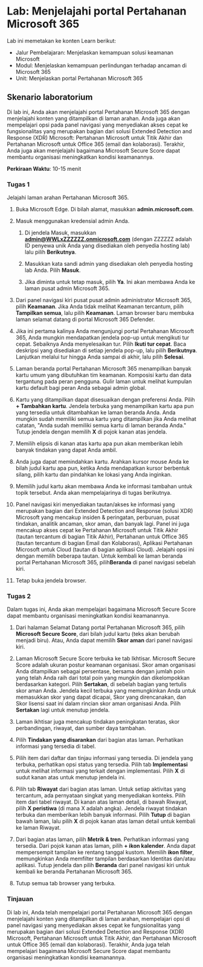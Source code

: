 <!---
---
Lab: Judul: 'Menjelajahi modul portal Pertahanan Microsoft 365': 'Jalur Pembelajaran: Menjelaskan kemampuan solusi keamanan Microsoft; Modul 4: Menjelaskan kemampuan perlindungan terhadap ancaman di Microsoft 365; Unit 7: Menjelaskan portal Pertahanan Microsoft 365'
---
--->

# Lab: Menjelajahi portal Pertahanan Microsoft 365

Lab ini memetakan ke konten Learn berikut:

- Jalur Pembelajaran: Menjelaskan kemampuan solusi keamanan Microsoft
- Modul: Menjelaskan kemampuan perlindungan terhadap ancaman di Microsoft 365
- Unit: Menjelaskan portal Pertahanan Microsoft 365

## Skenario laboratorium

Di lab ini, Anda akan menjelajahi portal Pertahanan Microsoft 365 dengan menjelajahi konten yang ditampilkan di laman arahan. Anda juga akan mempelajari opsi pada panel navigasi yang menyediakan akses cepat ke fungsionalitas yang merupakan bagian dari solusi Extended Detection and Response (XDR) Microsoft: Pertahanan Microsoft untuk Titik Akhir dan Pertahanan Microsoft untuk Office 365 (email dan kolaborasi).  Terakhir, Anda juga akan menjelajahi bagaimana Microsoft Secure Score dapat membantu organisasi meningkatkan kondisi keamanannya.

**Perkiraan Waktu**: 10-15 menit

### Tugas 1

Jelajahi laman arahan Pertahanan Microsoft 365.

1. Buka Microsoft Edge. Di bilah alamat, masukkan **admin.microsoft.com**.

1. Masuk menggunakan kredensial admin Anda.
    1. Di jendela Masuk, masukkan **admin@WWLxZZZZZZ.onmicrosoft.com** (dengan ZZZZZZ adalah ID penyewa unik Anda yang disediakan oleh penyedia hosting lab) lalu pilih **Berikutnya**.

    1. Masukkan kata sandi admin yang disediakan oleh penyedia hosting lab Anda. Pilih **Masuk**.
    1. Jika diminta untuk tetap masuk, pilih **Ya**. Ini akan membawa Anda ke laman pusat admin Microsoft 365.

1. Dari panel navigasi kiri pusat pusat admin administrator Microsoft 365, pilih **Keamanan**.  Jika Anda tidak melihat Keamanan tercantum, pilih **Tampilkan semua**, lalu pilih **Keamanan**.  Laman browser baru membuka laman selamat datang di portal Microsoft 365 Defender.  

1. Jika ini pertama kalinya Anda mengunjungi portal Pertahanan Microsoft 365, Anda mungkin mendapatkan jendela pop-up untuk mengikuti tur cepat.  Sebaiknya Anda menyelesaikan tur.  Pilih **Ikuti tur cepat**.  Baca deskripsi yang disediakan di setiap jendela pop-up, lalu pilih **Berikutnya**. Lanjutkan melalui tur hingga Anda sampai di akhir, lalu pilih **Selesai**.

1. Laman beranda portal Pertahanan Microsoft 365 menampilkan banyak kartu umum yang dibutuhkan tim keamanan. Komposisi kartu dan data tergantung pada peran pengguna. Gulir laman untuk melihat kumpulan kartu default bagi peran Anda sebagai admin global.

1. Kartu yang ditampilkan dapat disesuaikan dengan preferensi Anda.  Pilih **+ Tambahkan kartu**. Jendela terbuka yang menampilkan kartu apa pun yang tersedia untuk ditambahkan ke laman beranda Anda.  Anda mungkin sudah memiliki semua kartu yang ditampilkan jika Anda melihat catatan, "Anda sudah memiliki semua kartu di laman beranda Anda." Tutup jendela dengan memilih **X** di pojok kanan atas jendela.

1. Memilih elipsis di kanan atas kartu apa pun akan memberikan lebih banyak tindakan yang dapat Anda ambil.  

1. Anda juga dapat memindahkan kartu. Arahkan kursor mouse Anda ke bilah judul kartu apa pun, ketika Anda mendapatkan kursor berbentuk silang, pilih kartu dan pindahkan ke lokasi yang Anda inginkan.

1. Memilih judul kartu akan membawa Anda ke informasi tambahan untuk topik tersebut. Anda akan mempelajarinya di tugas berikutnya.

1. Panel navigasi kiri menyediakan tautan/akses ke informasi yang merupakan bagian dari Extended Detection and Response (solusi XDR) Microsoft yang mencakup insiden & peringatan, perburuan, pusat tindakan, analitik ancaman, skor aman, dan banyak lagi.  Panel ini juga mencakup akses cepat ke Pertahanan Microsoft untuk Titik Akhir (tautan tercantum di bagian Titik Akhir), Pertahanan untuk Office 365 (tautan tercantum di bagian Email dan Kolaborasi), Aplikasi Pertahanan Microsoft untuk Cloud (tautan di bagian aplikasi Cloud).  Jelajahi opsi ini dengan memilih beberapa tautan.   Untuk kembali ke laman beranda portal Pertahanan Microsoft 365, pilih**Beranda** di panel navigasi sebelah kiri.

1. Tetap buka jendela browser.

### Tugas 2

Dalam tugas ini, Anda akan mempelajari bagaimana Microsoft Secure Score dapat membantu organisasi meningkatkan kondisi keamanannya.

1. Dari halaman Selamat Datang portal Pertahanan Microsoft 365, pilih **Microsoft Secure Score**, dari bilah judul kartu (teks akan berubah menjadi biru).  Atau, Anda dapat memilih **Skor aman** dari panel navigasi kiri.

1. Laman Microsoft Secure Score terbuka ke tab Ikhtisar. Microsoft Secure Score adalah ukuran postur keamanan organisasi. Skor aman organisasi Anda ditampilkan sebagai persentase, bersama dengan jumlah poin yang telah Anda raih dari total poin yang mungkin dan dikelompokkan berdasarkan kategori. Pilih **Sertakan**, di sebelah bagian yang tertulis skor aman Anda.  Jendela kecil terbuka yang memungkinkan Anda untuk memasukkan skor yang dapat dicapai, Skor yang direncanakan, dan Skor lisensi saat ini dalam rincian skor aman organisasi Anda.  Pilih **Sertakan** lagi untuk menutup jendela.

1. Laman ikhtisar juga mencakup tindakan peningkatan teratas, skor perbandingan, riwayat, dan sumber daya tambahan.

1. Pilih **Tindakan yang disarankan** dari bagian atas laman.  Perhatikan informasi yang tersedia di tabel.  

1. Pilih item dari daftar dan tinjau informasi yang tersedia. Di jendela yang terbuka, perhatikan opsi status yang tersedia. Pilih tab **Implementasi** untuk melihat informasi yang terkait dengan implementasi. Pilih **X** di sudut kanan atas untuk menutup jendela ini.

1. Pilih tab **Riwayat** dari bagian atas laman.  Untuk setiap aktivitas yang tercantum, ada pernyataan singkat yang menyediakan konteks.  Pilih item dari tabel riwayat.  Di kanan atas laman detail, di bawah Riwayat, pilih **X peristiwa** (di mana X adalah angka).  Jendela riwayat tindakan terbuka dan memberikan lebih banyak informasi.  Pilih **Tutup** di bagian bawah laman, lalu pilih **X** di pojok kanan atas laman detail untuk kembali ke laman Riwayat.

1. Dari bagian atas laman, pilih **Metrik & tren**.  Perhatikan informasi yang tersedia.  Dari pojok kanan atas laman, pilih **+ ikon kalender**.  Anda dapat mempersempit tampilan ke rentang tanggal kustom.  Memilih **ikon filter**, memungkinkan Anda memfilter tampilan berdasarkan Identitas dan/atau aplikasi.  Tutup jendela dan pilih **Beranda** dari panel navigasi kiri untuk kembali ke beranda Pertahanan Microsoft 365.

1. Tutup semua tab browser yang terbuka.

### Tinjauan

Di lab ini, Anda telah mempelajari portal Pertahanan Microsoft 365 dengan menjelajahi konten yang ditampilkan di laman arahan, mempelajari opsi di panel navigasi yang menyediakan akses cepat ke fungsionalitas yang merupakan bagian dari solusi Extended Detection and Response (XDR) Microsoft, Pertahanan Microsoft untuk Titik Akhir, dan Pertahanan Microsoft untuk Office 365 (email dan kolaborasi).  Terakhir, Anda juga telah mempelajari bagaimana Microsoft Secure Score dapat membantu organisasi meningkatkan kondisi keamanannya.
